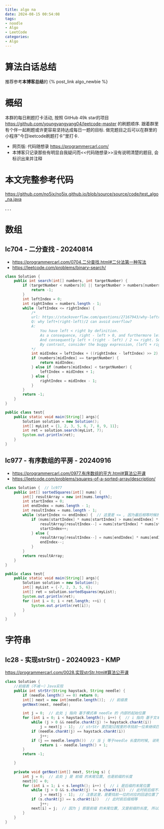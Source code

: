 ```yaml
---
title: algo na
date: 2024-08-15 00:54:08
tags:
- noodle
- Algo
- LeetCode
categories:
- Algo
---
```



# 算法白话总结

推荐参考**本博客总结**的 {% post_link algo_newbie %}


# 概绍

本群的每日刷题打卡活动, 按照 GitHub 49k star的项目 https://github.com/youngyangyang04/leetcode-master 的刷题顺序.
跟着群里有个伴一起刷题或许更容易坚持达成每日一题的目标. 做完题目之后可以在群里的小程序"今日leetcode刷题打卡"里打卡. 

- 网页版: 代码随想录 https://programmercarl.com/
- 本博客只记录那些有明显自我疑问而<<代码随想录>>没有说明清楚的题目, 会标识出来并注释


# 本文完整参考代码

<https://github.com/no5ix/no5ix.github.io/blob/source/source/code/test_algo_na.java>


**. . .**<!-- more -->

# 数组

## lc704 - 二分查找 - 20240814

- https://programmercarl.com/0704.二分查找.html#二分法第一种写法
- https://leetcode.com/problems/binary-search/

``` java
class Solution {
    public int search(int[] numbers, int targetNumber) {
        if (targetNumber < numbers[0] || targetNumber > numbers[numbers.length - 1]) {
            return -1;
        }
        int leftIndex = 0;
        int rightIndex = numbers.length - 1;
        while (leftIndex <= rightIndex) {
            /*
            url: https://stackoverflow.com/questions/27167943/why-leftright-left-2-will-not-overflow
            Q: why left+(right-left)/2 can avoid overflow?
            A: 
                You have left < right by definition.
                As a consequence, right - left > 0, and furthermore left + (right - left) = right (follows from basic algebra).
                And consequently left + (right - left) / 2 <= right. So no overflow can happen since every step of the operation is bounded by the value of right.
                By contrast, consider the buggy expression, (left + right) / 2. left + right >= right, and since we don’t know the values of left and right, it’s entirely possible that that value overflows.
            */
            int midIndex = leftIndex + ((rightIndex - leftIndex) >> 2);  // >> 2 等同于 除以 2
            if (numbers[midIndex] == targetNumber) {
                return midIndex;
            } else if (numbers[midIndex] < targetNumber) {
                leftIndex = midIndex + 1;
            } else {
                rightIndex = midIndex - 1;
            }
        }
        return -1;
    }
}

public class test{
    public static void main(String[] args){
        Solution solution = new Solution();
        int[] myList = {1, 2, 3, 5, 6, 7, 8, 9, 11};
        int ret = solution.search(myList, 7);
        System.out.println(ret);
    }
}
```

## lc977 - 有序数组的平房 - 20240916

- https://programmercarl.com/0977.有序数组的平方.html#算法公开课
- https://leetcode.com/problems/squares-of-a-sorted-array/description/

``` java
class Solution {  // lc977
    public int[] sortedSquares(int[] nums) {
        int[] resultArray = new int[nums.length];
        int startIndex = 0;
        int endIndex = nums.length - 1;
        int resultIndex = nums.length - 1;
        while (startIndex <= endIndex) {  // 这里是 <= , 因为最后相等时候的那个元素也要处理
            if (nums[startIndex] * nums[startIndex] > nums[endIndex] * nums[endIndex]) {
                resultArray[resultIndex--] = nums[startIndex] * nums[startIndex];
                startIndex++;
            } else {
                resultArray[resultIndex--] = nums[endIndex] * nums[endIndex];
                endIndex--;
            }
        }
        return resultArray;
    }
}

public class test{
    public static void main(String[] args){
        Solution solution = new Solution();
        int[] myList = {-7, 2, 3, 5, 6};
        int[] ret = solution.sortedSquares(myList);
        System.out.println(ret);
        for (int i = 0; i < ret.length; ++i) {
            System.out.println(ret[i]);
        }
    }
}
```

# 字符串

## lc28 - 实现strStr() - 20240923 - KMP

https://programmercarl.com/0028.实现strStr.html#算法公开课

``` java
class Solution {
    //前缀表（不减一）Java实现
    public int strStr(String haystack, String needle) {
        if (needle.length() == 0) return 0;
        int[] next = new int[needle.length()];  // 前缀表
        getNext(next, needle);

        int j = 0;  // 此处 j 指向 基于模式串 needle 的 内部的起始位置
        for (int i = 0; i < haystack.length(); i++) {  // i 指向 基于文本串 haystack 内部的起始位置。
            while (j > 0 && needle.charAt(j) != haystack.charAt(i)) 
                j = next[j - 1];  // strStr 里匹配过程里的寻找前一位来继续匹配; 不懂的话看视频 https://www.bilibili.com/video/BV1PD4y1o7nd/?vd_source=8a83b38420b65ac33aa101b7754630f6 里的 "使用前缀表的匹配过程" 环节
            if (needle.charAt(j) == haystack.charAt(i)) 
                j++;
            if (j == needle.length())  // 当 j 等于needle 长度的时候, 说明 j 指向了模式串t的末尾的后面，那么就说明模式串t完全匹配文本串s里的某个子串了。
                return i - needle.length() + 1;
        }
        return -1;

    }
    
    private void getNext(int[] next, String s) {
        int j = 0;  // 此处 j 是 前缀 的末尾位置, 也是前缀的长度
        next[0] = 0;
        for (int i = 1; i < s.length(); i++) {  // i 是后缀的末尾位置
            while (j > 0 && s.charAt(j) != s.charAt(i))  // 此时前后缀不相等; (j要保证大于0，因为下面有取j-1作为数组下标的操作
                j = next[j - 1];  // 注意这里，是要找前一位的对应的回退位置了; 为什么这里要找前一位的对应的回退位置呢? 因为和 上面 strStr 里匹配过程里的寻找前一位来继续匹配是一样一样的
            if (s.charAt(j) == s.charAt(i))   // 此时前后缀相等
                j++;
            next[i] = j;  // 因为 j 即是前缀 的末尾位置, 又是前缀的长度, 所以此处直接在 next 表里存下 j
        }
    }
}
```